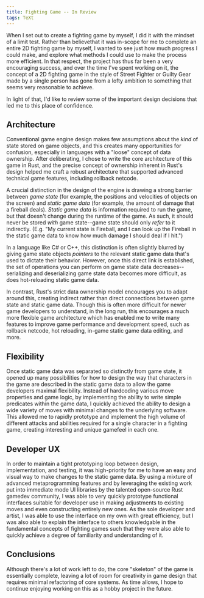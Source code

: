```yaml
---
title: Fighting Game -- In Review
tags: TeXt
---
```


When I set out to create a fighting game by myself, I did it with the mindset of a limit test.  Rather than believethat it was in-scope for me to complete an entire 2D fighting game by myself, I wanted to see just how much progress I could make, and explore what methods I could use to make the process more efficient.  In that respect, the project has thus far been a very encouraging success, and over the time I've spent working on it, the concept of a 2D fighting game in the style of Street Fighter or Guilty Gear made by a single person has gone from a lofty ambition to something that seems very reasonable to achieve.

In light of that, I'd like to review some of the important design decisions that led me to this place of confidence.

## Architecture

<!-- TODO: review how I made an architecture that easily supports rollback netcode -->

Conventional game engine design makes few assumptions about the *kind* of state stored on game objects, and this creates many opportunities for confusion, especially in languages with a "loose" concept of data ownership.  After deliberating, I chose to write the core architecture of this game in Rust, and the precise concept of ownership inherent in Rust's design helped me craft a robust architecture that supported advanced technical game features, including rollback netcode.

A crucial distinction in the design of the engine is drawing a strong barrier between *game state* (for example, the positions and velocities of objects on the screen) and *static game data* (for example, the amount of damage that a fireball deals).  *Static game data* is information required to run the game, but that doesn't change during the runtime of the game.  As such, it should never be stored *with* game state--game state should only *refer* to it indirectly.  (E.g. "My current state is Fireball, and I can look up the Fireball in the static game data to know how much damage I should deal if I hit.")

In a language like C# or C++, this distinction is often slightly blurred by giving game state objects *pointers* to the relevant static game data that's used to dictate their behavior.  However, once this direct link is established, the set of operations you can perform on game state data decreases--serializing and deserializing game state data becomes more difficult, as does hot-reloading static game data.

In contrast, Rust's strict data ownership model encourages you to adapt around this, creating indirect rather than direct connections between game state and static game data.  Though this is often more difficult for newer game developers to understand, in the long run, this encourages a much more flexible game architecture which has enabled me to write many features to improve game performance and development speed, such as rollback netcode, hot reloading, in-game static game data editing, and more.

## Flexibility

<!-- Discuss how I wrote a "scriptable" system that could support arbitrary moves and properties and could easily be extended-->

Once static game data was separated so distinctly from game state, it opened up many possibilities for how to design the way that characters in the game are described in the static game data to allow the game developers maximal flexibility.  Instead of hardcoding various move properties and game logic, by implementing the ability to write simple predicates within the game data, I quickly achieved the ability to design a wide variety of moves with minimal changes to the underlying software.  This allowed me to rapidly prototype and implement the high volume of different attacks and abilities required for a single character in a fighting game, creating interesting and unique gamefeel in each one.


## Developer UX

<!-- TODO: Review how I set up a convenient UX very quickly with immediate mode UI for development of new moves -->

In order to maintain a tight prototyping loop between design, implementation, and testing, it was high-priority for me to have an easy and visual way to make changes to the static game data.  By using a mixture of advanced metaprogramming features and by leveraging the existing work put into immediate mode UI libraries by the talented open-source Rust gamedev community, I was able to very quickly prototype functional interfaces suitable for developer use in making adjustments to existing moves and even constructing entirely new ones.  As the sole developer and artist, I was able to use the interface on my own with great efficiency, but I was also able to explain the interface to others knowledgable in the fundamental concepts of fighting games such that they were also able to quickly achieve a degree of familiarity and understanding of it.

## Conclusions

Although there's a lot of work left to do, the core "skeleton" of the game is essentially complete, leaving a lot of room for creativity in game design that requires minimal refactoring of core systems.  As time allows, I hope to continue enjoying working on this as a hobby project in the future.